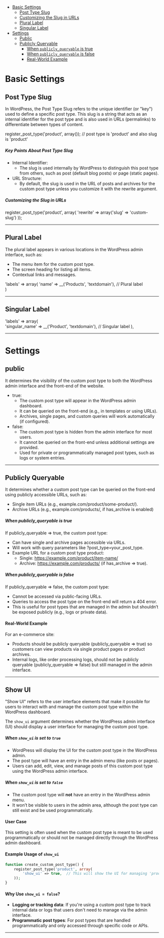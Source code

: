 - [Basic Settings](#basic-settings)
  - [Post Type Slug](#post-type-slug)
  - [Customizing the Slug in URLs](#customizing-the-slug-in-urls)
  - [Plural Label](#plural-label)
  - [Singular Label](#singular-label)
- [Settings](#settings)
  - [Public](#public)
  - [Publicly Queryable](#publicly-queryable)
    - [When `publicly_queryable` is true](#when-publicly_queryable-is-true)
    - [When `publicly_queryable` is false](#when-publicly-queryable-is-false)
    - [Real-World Example](#real-world-example)

# Basic Settings

## Post Type Slug
In WordPress, the Post Type Slug refers to the unique identifier (or "key") used to define a specific post type. This slug is a string that acts as an internal identifier for the post type and is also used in URLs (permalinks) to differentiate between types of content.

register_post_type('product', array()); // post type is 'product' and also slug is 'product'

##### Key Points About Post Type Slug
- Internal Identifier:
  - The slug is used internally by WordPress to distinguish this post type from others, such as post (default blog posts) or page (static pages).
- URL Structure:
  - By default, the slug is used in the URL of posts and archives for the custom post type unless you customize it with the rewrite argument.

##### Customizing the Slug in URLs
register_post_type('product', array(
    'rewrite' => array('slug' => 'custom-slug')
));


---

## Plural Label
The plural label appears in various locations in the WordPress admin interface, such as:

- The menu item for the custom post type.
- The screen heading for listing all items.
- Contextual links and messages.

 'labels' => array(
            'name' => __('Products', 'textdomain'), // Plural label         
)

--- 
## Singular Label 
 'labels' => array(           
            'singular_name' => __('Product', 'textdomain'), // Singular label
        ),

---

# Settings

## public
It determines the visibility of the custom post type to both the WordPress admin interface and the front-end of the website.

- true:
    - The custom post type will appear in the WordPress admin dashboard.
    - It can be queried on the front-end (e.g., in templates or using URLs).
    - Archives, single pages, and custom queries will work automatically (if configured).
- false:
    - The custom post type is hidden from the admin interface for most users.
    - It cannot be queried on the front-end unless additional settings are provided.
    - Used for private or programmatically managed post types, such as logs or system entries.

--- 

## Publicly Queryable
It determines whether a custom post type can be queried on the front-end using publicly accessible URLs, such as:

- Single item URLs (e.g., example.com/product/some-product/).
- Archive URLs (e.g., example.com/products/, if has_archive is enabled)

##### When publicly_queryable is true
If publicly_queryable => true, the custom post type:

- Can have single and archive pages accessible via URLs.
- Will work with query parameters like ?post_type=your_post_type.
- Example URL for a custom post type product:
    - Single: https://example.com/product/item-name/
    - Archive: https://example.com/products/ (if has_archive => true).
##### When publicly_queryable is false
If publicly_queryable => false, the custom post type:

- Cannot be accessed via public-facing URLs.
- Queries to access the post type on the front-end will return a 404 error.
- This is useful for post types that are managed in the admin but shouldn’t be exposed publicly (e.g., logs or private data).

#### Real-World Example
For an e-commerce site:

- Products should be publicly queryable (publicly_queryable => true) so customers can view products via single product pages or product archives.
- Internal logs, like order processing logs, should not be publicly queryable (publicly_queryable => false) but still managed in the admin interface.

---
## Show UI
"Show UI" refers to the user interface elements that make it possible for users to interact with and manage the custom post type within the WordPress dashboard. 

The `show_ui` argument determines whether the WordPress admin interface (UI) should display a user interface for managing the custom post type.

##### When `show_ui` is set to `true`
  - WordPress will display the UI for the custom post type in the WordPress admin.
  - The post type will have an entry in the admin menu (like posts or pages).
  - Users can add, edit, view, and manage posts of this custom post type using the WordPress admin interface.
  
##### When `show_ui` is set to `false`  
  - The custom post type will **not** have an entry in the WordPress admin menu.
  - It won’t be visible to users in the admin area, although the post type can still exist and be used programmatically.
#### User Case 
This setting is often used when the custom post type is meant to be used programmatically or should not be managed directly through the WordPress admin dashboard.

#### Example Usage of `show_ui`
```php
function create_custom_post_type() {
    register_post_type('product', array(        
        'show_ui' => true,  // This will show the UI for managing 'product' posts in the admin dashboard       
    ));
}
```


#### Why Use `show_ui = false`?

- **Logging or tracking data**: If you're using a custom post type to track internal data or logs that users don't need to manage via the admin interface.
- **Programmatic post types**: For post types that are handled programmatically and only accessed through specific code or APIs.


---